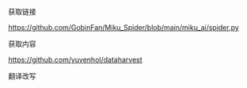 获取链接

https://github.com/GobinFan/Miku_Spider/blob/main/miku_ai/spider.py

获取内容

https://github.com/yuvenhol/dataharvest

翻译改写
